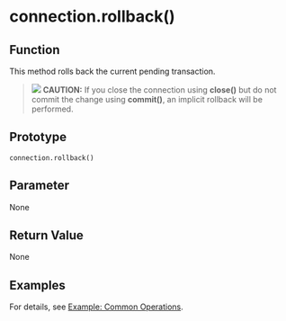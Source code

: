 # connection.rollback\(\)<a name="EN-US_TOPIC_0000001080371156"></a>

## Function<a name="section5708152714306"></a>

This method rolls back the current pending transaction.

>![](public_sys-resources/icon-caution.gif) **CAUTION:** 
>If you close the connection using  **close\(\)**  but do not commit the change using  **commit\(\)**, an implicit rollback will be performed.

## Prototype<a name="section441681310810"></a>

```
connection.rollback()
```

## Parameter<a name="en-us_topic_0237120432_en-us_topic_0059778852_s1c9b27937d964eaba00ae77fe1cd2c71"></a>

None

## Return Value<a name="section899452817814"></a>

None

## Examples<a name="section4160944682"></a>

For details, see  [Example: Common Operations](example-common-operations.md).

